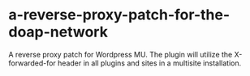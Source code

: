 a-reverse-proxy-patch-for-the-doap-network
==========================================

A reverse proxy patch for Wordpress MU.  The plugin will utilize the X-forwarded-for header in all plugins and sites in a multisite installation.
